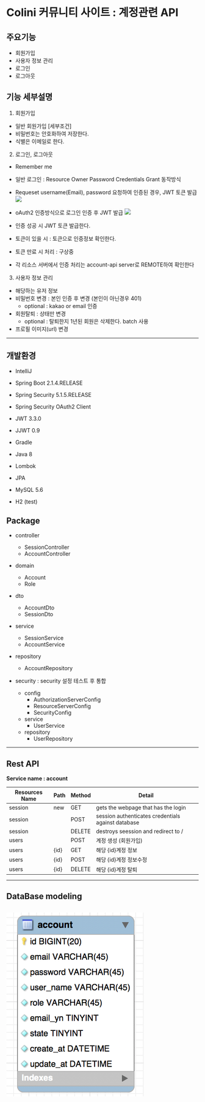 # Colini 커뮤니티 사이트 : 계정관련 API

## 주요기능
- 회원가입
- 사용자 정보 관리
- 로그인 
- 로그아웃

## 기능 세부설명
1. 회원가입
- 일반 회원가입
[세부조건]
- 비밀번호는 안호화하여 저장한다.
- 식별은 이메일로 한다.

2. 로그인, 로그아웃
- Remember me
- 일반 로그인 : Resource Owner Password Credentials Grant 동작방식
- Requeset username(Email), password 요청하여 인증된 경우, JWT 토큰 발급
![](assets/markdown-img-paste-20190515054624208.png)

- oAuth2 인증방식으로 로그인 인증 후 JWT 발급
![](assets/markdown-img-paste-20190515055537198.png)
- 인증 성공 시 JWT 토큰 발급한다.
- 토큰이 있을 시 : 토큰으로 인증정보 확인한다.
- 토큰 만료 시 처리 : 구상중
- 각 리소스 서버에서 인증 처리는 account-api server로 REMOTE하여 확인한다
    
3. 사용자 정보 관리
- 해당하는 유저 정보
- 비밀번호 변경 : 본인 인증 후 변경 (본인이 아닌경우 401)
    - optional : kakao or email 인증
- 회원탈퇴 : 상태만 변경
    - optional : 탈퇴한지 1년된 회원은 삭제한다. batch 사용
- 프로필 이미지(url) 변경

---

## 개발환경
- IntelliJ
- Spring Boot 2.1.4.RELEASE
- Spring Security 5.1.5.RELEASE
- Spring Security OAuth2 Client
- JWT 3.3.0
- JJWT 0.9

- Gradle 
- Java 8
- Lombok
- JPA
- MySQL 5.6
- H2 (test)

## Package
- controller
    - SessionController 
    - AccountController  
- domain
    - Account
    - Role 
- dto
    - AccountDto
    - SessionDto 
- service
    - SessionService
    - AccountService 
- repository
    - AccountRepository
     
- security : security 설정 테스트 후 통합 
    - config
        - AuthorizationServerConfig
        - ResourceServerConfig
        - SecurityConfig
    - service
        - UserService
    - repository 
        - UserRepository
---

## Rest API
__Service name : account__

| Resources Name | Path | Method | Detail |
|--------|--------|--------|--------|
|session|new|GET| gets the webpage that has the login
|session| |POST| session authenticates credentials against database
|session| |DELETE| destroys seession and redirect to / 
|users| |POST| 계정 생성 (회원가입)
|users|{id}|GET| 해당 {id}계정 정보
|users|{id}|POST| 해당 {id}계정 정보수정
|users|{id}|DELETE| 해당 {id}계정 탈퇴

---
## DataBase modeling
![db_modeling](/docs/assert/markdown-img-paste-20190505003048528.png)
---
